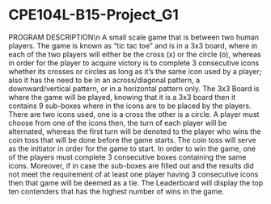 # CPE104L-B15-Project_G1

PROGRAM DESCRIPTION\n
A small scale game that is between two human players. The game is known as “tic tac toe” and is in a 3x3 board, where in each of the two players will either be the cross (x) or the circle (o), whereas in order for the player to acquire victory is to complete 3 consecutive icons whether its crosses or circles as long as it’s the same icon used by a player; also it has the need to be in an across/diagonal pattern, a downward/vertical pattern, or in a horizontal pattern only.
The 3x3 Board is where the game will be played, knowing that it is a 3x3 board then it contains 9 sub-boxes where in the icons are to be placed by the players.
There are two icons used, one is a cross the other is a circle. A player must choose from one of the icons then, the turn of each player will be alternated, whereas the first turn will be denoted to the player who wins the coin toss that will be done before the game starts. The coin toss will serve as the initiator in order for the game to start.
In order to win the game, one of the players must complete 3 consecutive boxes containing the same icons. Moreover, if in case the sub-boxes are filled out and the results did not meet the requirement of at least one player having 3 consecutive icons then that game will be deemed as a tie.
The Leaderboard will display the top ten contenders that has the highest number of wins in the game.
